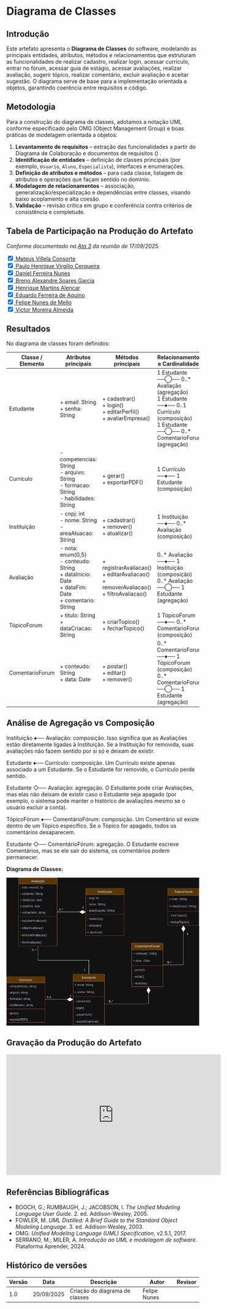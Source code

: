 # Diagrama de Classes

## **Introdução**

Este artefato apresenta o **Diagrama de Classes** do software, modelando as principais entidades, atributos, métodos e relacionamentos que estruturam as funcionalidades de realizar cadastro, realizar login, acessar currículo, entrar no fórum, acessar guia de estágio, acessar avaliações, realizar avaliação, sugerir tópico, realizar comentário, excluir avaliação e aceitar sugestão. O diagrama serve de base para a implementação orientada a objetos, garantindo coerência entre requisitos e código.

## **Metodologia**

Para a construção do diagrama de classes, adotamos a notação UML conforme especificado pelo OMG (Object Management Group) e boas práticas de modelagem orientada a objetos:

1. **Levantamento de requisitos** – extração das funcionalidades a partir do Diagrama de Colaboração e documentos de requisitos () .
2. **Identificação de entidades** – definição de classes principais (por exemplo, `Usuario`, `Aluno`, `Especialista`), interfaces e enumerações.
3. **Definição de atributos e métodos** – para cada classe, listagem de atributos e operações que façam sentido no domínio.
4. **Modelagem de relacionamentos** – associação, generalização/especialização e dependências entre classes, visando baixo acoplamento e alta coesão.
5. **Validação** – revisão crítica em grupo e conferência contra critérios de consistência e completude.

## **Tabela de Participação na Produção do Artefato**

*Conforme documentado na [Ata 3](../../iniciativas_extras/Planejamento/atas/ata3.md) da reunião de 17/09/2025.*

<label><input type="checkbox" checked abled>[ Mateus Villela Consorte ](https://github.com/MVConsorte)</label><br>
<label><input type="checkbox" checked abled>[ Paulo Henrique Virgilio Cerqueira ](https://github.com/paulocerqr)</label><br>
<label><input type="checkbox" checked abled>[ Daniel Ferreira Nunes ](https://github.com/Mach1r0)</label><br>
<label><input type="checkbox" checked abled>[ Breno Alexandre Soares Garcia ](https://github.com/brenoalexandre0)</label><br>
<label><input type="checkbox" checked abled>[ Henrique Martins Alencar ](https://github.com/henryqma)</label><br>
<label><input type="checkbox" checked abled>[ Eduardo Ferreira de Aquino ](https://github.com/fxred)</label><br>
<label><input type="checkbox" checked abled>[ Felipe Nunes de Mello ](https://github.com/FelipeNunesdM)</label><br>
<label><input type="checkbox" checked abled>[ Víctor Moreira Almeida ](https://github.com/aqela-batata-alt)</label><br>

## **Resultados**

No diagrama de classes foram definidos:

| Classe / Elemento | Atributos principais | Métodos principais | Relacionamentos e Cardinalidades |
|-------------------|----------------------|-------------------|----------------------------------|
| Estudante | + email: String <br> + senha: String | + cadastrar() <br> + login() <br> + editarPerfil() <br> + avaliarEmpresa() | 1 Estudante ──◯── 0..* Avaliação (agregação) <br> 1 Estudante ──♦── 0..1 Currículo (composição) <br> 1 Estudante ──◯── 0..* ComentarioForum (agregação) |
| Currículo | - competencias: String <br> - arquivo: String <br> - formacao: String <br> - habilidades: String | + gerar() <br> + exportarPDF() | 1 Currículo ──♦── 1 Estudante (composição) |
| Instituição | - cnpj: int <br> - nome: String <br> - areaAtuacao: String | + cadastrar() <br> + remover() <br> + atualizar() | 1 Instituição ──♦── 0..* Avaliação (composição) |
| Avaliação | - nota: enum(0,5) <br> - conteudo: String <br> + dataInicio: Date <br> + dataFim: Date <br> + comentario: String | + registrarAvaliacao() <br> + editarAvaliacao() <br> + removerAvaliacao() <br> + filtroAvaliacao() | 0..* Avaliação ──♦── 1 Instituição (composição) <br> 0..* Avaliação ──◯── 1 Estudante (agregação) |
| TópicoForum | + titulo: String <br> + dataCriacao: String | + criarTopico() <br> + fecharTopico() | 1 TópicoForum ──♦── 0..* ComentarioForum (composição) |
| ComentarioForum | + conteudo: String <br> + data: Date | + postar() <br> + editar() <br> + remover() | 0..* ComentarioForum ──♦── 1 TópicoForum (composição) <br> 0..* ComentarioForum ──◯── 1 Estudante (agregação) |

## **Análise de Agregação vs Composição**

Instituição ♦── Avaliação: composição.
Isso significa que as Avaliações estão diretamente ligadas à Instituição.
Se a Instituição for removida, suas avaliações não fazem sentido por si só e deixam de existir.

Estudante ♦── Currículo: composição.
Um Currículo existe apenas associado a um Estudante.
Se o Estudante for removido, o Currículo perde sentido.

Estudante ◇── Avaliação: agregação.
O Estudante pode criar Avaliações, mas elas não deixam de existir caso o Estudante seja apagado (por exemplo, o sistema pode manter o histórico de avaliações mesmo se o usuário excluir a conta).

TópicoFórum ♦── ComentárioFórum: composição.
Um Comentário só existe dentro de um Tópico específico. Se o Tópico for apagado, todos os comentários desaparecem.

Estudante ◇── ComentárioFórum: agregação.
O Estudante escreve Comentários, mas se ele sair do sistema, os comentários podem permanecer.


**Diagrama de Classes:**

![Diagrama de Classes](../../assets/imgs/entrega2/Classe.png)


## **Gravação da Produção do Artefato**

<iframe width="560" height="315" src="https://www.youtube.com/embed/JWmqjNTjG2A" title="YouTube video player" frameborder="0" allow="accelerometer; autoplay; clipboard-write; encrypted-media; gyroscope; picture-in-picture; web-share" referrerpolicy="strict-origin-when-cross-origin" allowfullscreen></iframe>

## **Referências Bibliográficas**

- BOOCH, G.; RUMBAUGH, J.; JACOBSON, I. _The Unified Modeling Language User Guide_. 2. ed. Addison-Wesley, 2005.
- FOWLER, M. _UML Distilled: A Brief Guide to the Standard Object Modeling Language_. 3. ed. Addison-Wesley, 2003.
- OMG. _Unified Modeling Language (UML) Specification_, v2.5.1, 2017.
- SERRANO, M.; MILER, A. _Introdução ao UML e modelagem de software_. Plataforma Aprender, 2024.

## **Histórico de versões**

| Versão | Data       | Descrição                      | Autor        | Revisor     |
| ------ | ---------- | ------------------------------ | ------------ | ----------- |
| 1.0    | 20/09/2025 | Criação do diagrama de classes | Felipe Nunes |             |
